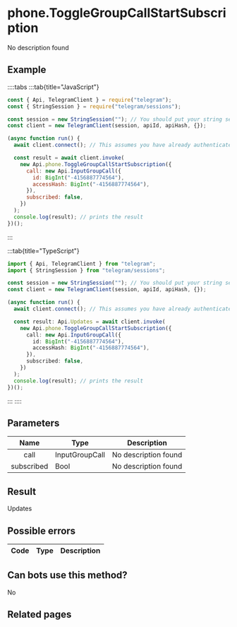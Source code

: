 # phone.ToggleGroupCallStartSubscription

No description found

## Example

::::tabs
:::tab{title="JavaScript"}

```js
const { Api, TelegramClient } = require("telegram");
const { StringSession } = require("telegram/sessions");

const session = new StringSession(""); // You should put your string session here
const client = new TelegramClient(session, apiId, apiHash, {});

(async function run() {
  await client.connect(); // This assumes you have already authenticated with .start()

  const result = await client.invoke(
    new Api.phone.ToggleGroupCallStartSubscription({
      call: new Api.InputGroupCall({
        id: BigInt("-4156887774564"),
        accessHash: BigInt("-4156887774564"),
      }),
      subscribed: false,
    })
  );
  console.log(result); // prints the result
})();
```

:::

:::tab{title="TypeScript"}

```ts
import { Api, TelegramClient } from "telegram";
import { StringSession } from "telegram/sessions";

const session = new StringSession(""); // You should put your string session here
const client = new TelegramClient(session, apiId, apiHash, {});

(async function run() {
  await client.connect(); // This assumes you have already authenticated with .start()

  const result: Api.Updates = await client.invoke(
    new Api.phone.ToggleGroupCallStartSubscription({
      call: new Api.InputGroupCall({
        id: BigInt("-4156887774564"),
        accessHash: BigInt("-4156887774564"),
      }),
      subscribed: false,
    })
  );
  console.log(result); // prints the result
})();
```

:::
::::

## Parameters

|    Name    | Type           | Description          |
| :--------: | -------------- | -------------------- |
|    call    | InputGroupCall | No description found |
| subscribed | Bool           | No description found |

## Result

Updates

## Possible errors

| Code | Type | Description |
| :--: | ---- | ----------- |

## Can bots use this method?

No

## Related pages
